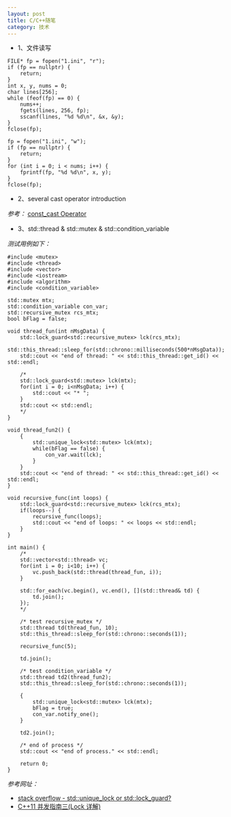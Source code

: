 ```yaml
---
layout: post
title: C/C++随笔
category: 技术
---
```


* 1、文件读写

```
FILE* fp = fopen("1.ini", "r");
if (fp == nullptr) {
	return;
}
int x, y, nums = 0;
char lines[256];
while (feof(fp) == 0) {
	nums++;
	fgets(lines, 256, fp);
	sscanf(lines, "%d %d\n", &x, &y);
}
fclose(fp);

fp = fopen("1.ini", "w");
if (fp == nullptr) {
	return;
}
for (int i = 0; i < nums; i++) {
	fprintf(fp, "%d %d\n", x, y);
}
fclose(fp);
```

* 2、several cast operator introduction

*参考：* [const_cast Operator](https://msdn.microsoft.com/en-us/library/bz6at95h.aspx "cast")

* 3、std::thread & std::mutex & std::condition_variable

*测试用例如下：*

```
#include <mutex>
#include <thread>
#include <vector>
#include <iostream>
#include <algorithm>
#include <condition_variable>

std::mutex mtx;
std::condition_variable con_var;
std::recursive_mutex rcs_mtx;
bool bFlag = false;

void thread_fun(int nMsgData) {
	std::lock_guard<std::recursive_mutex> lck(rcs_mtx);
	std::this_thread::sleep_for(std::chrono::milliseconds(500*nMsgData));
	std::cout << "end of thread: " << std::this_thread::get_id() << std::endl;

	/*
	std::lock_guard<std::mutex> lck(mtx);
	for(int i = 0; i<nMsgData; i++) {
		std::cout << "* ";
	}
	std::cout << std::endl;
	*/
}

void thread_fun2() {
	{
		std::unique_lock<std::mutex> lck(mtx);
		while(bFlag == false) {
			con_var.wait(lck);
		}
	}
	std::cout << "end of thread: " << std::this_thread::get_id() << std::endl;
}

void recursive_func(int loops) {
	std::lock_guard<std::recursive_mutex> lck(rcs_mtx);
	if(loops--) {
		recursive_func(loops);
		std::cout << "end of loops: " << loops << std::endl;
	}
}

int main() {
	/*
	std::vector<std::thread> vc;
	for(int i = 0; i<10; i++) {
		vc.push_back(std::thread(thread_fun, i));
	}

	std::for_each(vc.begin(), vc.end(), [](std::thread& td) {
		td.join();
	});
	*/

	/* test recursive_mutex */
	std::thread td(thread_fun, 10);
	std::this_thread::sleep_for(std::chrono::seconds(1));

	recursive_func(5);

	td.join();

	/* test condition_variable */
	std::thread td2(thread_fun2);
	std::this_thread::sleep_for(std::chrono::seconds(1));

	{
		std::unique_lock<std::mutex> lck(mtx);
		bFlag = true;
		con_var.notify_one();
	}

	td2.join();

	/* end of process */
	std::cout << "end of process." << std::endl;

	return 0;
}
```

*参考网址：*

* [stack overflow - std::unique_lock or std::lock_guard?](http://stackoverflow.com/questions/20516773/stdunique-lockstdmutex-or-stdlock-guardstdmutex "c++")
* [C++11 并发指南三(Lock 详解)](http://www.cnblogs.com/haippy/p/3346477.html "c++")
